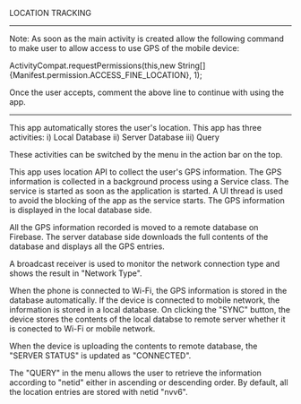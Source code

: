 LOCATION TRACKING

**************************************************************************************************
Note: As soon as the main activity is created allow the following command to make user to allow access to use GPS of the mobile device:

ActivityCompat.requestPermissions(this,new String[]{Manifest.permission.ACCESS_FINE_LOCATION}, 1);

Once the user accepts, comment the above line to continue with using the app.
**************************************************************************************************

This app automatically stores the user's location. 
This app has three activities:
i) Local Database
ii) Server Database
iii) Query

These activities can be switched by the menu in the action bar on the top.

This app uses location API to collect the user's GPS information. The GPS information is collected in a background process using a Service class.
The service is started as soon as the application is started. A UI thread is used to avoid the blocking of the app as the service starts.
The GPS information is displayed in the local database side.

All the GPS information recorded is moved to a remote database on Firebase. The server database side downloads the full contents of the database and displays all the GPS entries.

A broadcast receiver is used to monitor the network connection type and shows the result in "Network Type".

When the phone is connected to Wi-Fi, the GPS information is stored in the database automatically. If the device is connected to mobile network, the information is stored in a local database.
On clicking the "SYNC" button, the device stores the contents of the local databse to remote server whether it is conected to Wi-Fi or mobile network.

When the device is uploading the contents to remote database, the "SERVER STATUS" is updated as "CONNECTED".

The "QUERY" in the menu allows the user to retrieve the information according to "netid" either in ascending or descending order. By default, all the location entries are stored with netid "nvv6".
